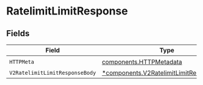 # RatelimitLimitResponse


## Fields

| Field                                                                                               | Type                                                                                                | Required                                                                                            | Description                                                                                         |
| --------------------------------------------------------------------------------------------------- | --------------------------------------------------------------------------------------------------- | --------------------------------------------------------------------------------------------------- | --------------------------------------------------------------------------------------------------- |
| `HTTPMeta`                                                                                          | [components.HTTPMetadata](../../models/components/httpmetadata.md)                                  | :heavy_check_mark:                                                                                  | N/A                                                                                                 |
| `V2RatelimitLimitResponseBody`                                                                      | [*components.V2RatelimitLimitResponseBody](../../models/components/v2ratelimitlimitresponsebody.md) | :heavy_minus_sign:                                                                                  | OK                                                                                                  |